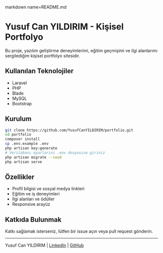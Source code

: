 markdown name=README.md
# Yusuf Can YILDIRIM - Kişisel Portfolyo

Bu proje, yazılım geliştirme deneyimlerimi, eğitim geçmişimi ve ilgi alanlarımı sergilediğim kişisel portfolyo sitesidir.

## Kullanılan Teknolojiler

- Laravel
- PHP
- Blade
- MySQL
- Bootstrap

## Kurulum

```bash
git clone https://github.com/YusufCanYILDIRIM/portfolio.git
cd portfolio
composer install
cp .env.example .env
php artisan key:generate
# Veritabanı ayarlarını .env dosyasına giriniz
php artisan migrate --seed
php artisan serve
```

## Özellikler

- Profil bilgisi ve sosyal medya linkleri
- Eğitim ve iş deneyimleri
- İlgi alanları ve ödüller
- Responsive arayüz

## Katkıda Bulunmak

Katkı sağlamak isterseniz, lütfen bir issue açın veya pull request gönderin.

---

Yusuf Can YILDIRIM | [LinkedIn](https://www.linkedin.com/in/yusuf-can-yildirim-99490423a/) | [GitHub](https://github.com/YusufCanYILDIRIM)